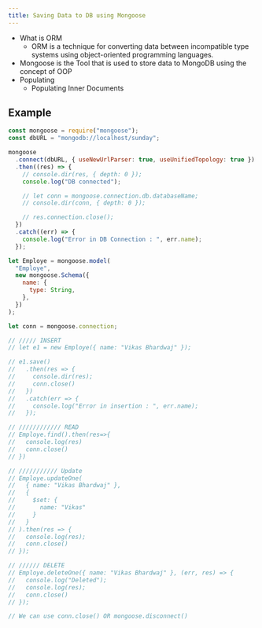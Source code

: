 ```yaml
---
title: Saving Data to DB using Mongoose
---
```


- What is ORM
  - ORM is a technique for converting data between incompatible type systems using object-oriented programming languages.
- Mongoose is the Tool that is used to store data to MongoDB using the concept of OOP
  <!-- - Also called ODM(Object Document Mapper) -->
- Populating
  - Populating Inner Documents

## Example

```js
const mongoose = require("mongoose");
const dbURL = "mongodb://localhost/sunday";

mongoose
  .connect(dbURL, { useNewUrlParser: true, useUnifiedTopology: true })
  .then((res) => {
    // console.dir(res, { depth: 0 });
    console.log("DB connected");

    // let conn = mongoose.connection.db.databaseName;
    // console.dir(conn, { depth: 0 });

    // res.connection.close();
  })
  .catch((err) => {
    console.log("Error in DB Connection : ", err.name);
  });

let Employe = mongoose.model(
  "Employe",
  new mongoose.Schema({
    name: {
      type: String,
    },
  })
);

let conn = mongoose.connection;

// ///// INSERT
// let e1 = new Employe({ name: "Vikas Bhardwaj" });

// e1.save()
//   .then(res => {
//     console.dir(res);
//     conn.close()
//   })
//   .catch(err => {
//     console.log("Error in insertion : ", err.name);
//   });

// //////////// READ
// Employe.find().then(res=>{
//   console.log(res)
//   conn.close()
// })

// /////////// Update
// Employe.updateOne(
//   { name: "Vikas Bhardwaj" },
//   {
//     $set: {
//       name: "Vikas"
//     }
//   }
// ).then(res => {
//   console.log(res);
//   conn.close()
// });

// ////// DELETE
// Employe.deleteOne({ name: "Vikas Bhardwaj" }, (err, res) => {
//   console.log("Deleted");
//   console.log(res);
//   conn.close()
// });

// We can use conn.close() OR mongoose.disconnect()
```

<!--
- _id ==> ObjectId(4 bytes timestamp, 3 bytes machineid, 2 bytes process id, 3 bytes incrementer)
-->
